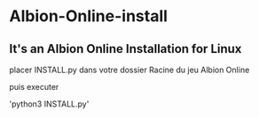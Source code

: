 # Albion-Online-install

## It's an Albion Online Installation for Linux

placer INSTALL.py dans votre dossier Racine du jeu Albion Online

puis executer

'python3 INSTALL.py'
